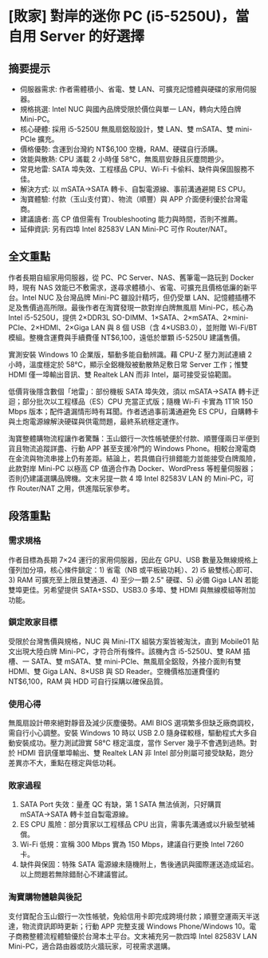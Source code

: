 # [敗家] 對岸的迷你 PC (i5-5250U)，當自用 Server 的好選擇

## 摘要提示
- 伺服器需求: 作者需體積小、省電、雙 LAN、可擴充記憶體與硬碟的家用伺服器。
- 規格挑選: Intel NUC 與國內品牌受限於價位與單一 LAN，轉向大陸白牌 Mini-PC。
- 核心硬體: 採用 i5-5250U 無風扇鋁殼設計，雙 LAN、雙 mSATA、雙 mini-PCIe 擴充。
- 價格優勢: 含運到台灣約 NT$6,100 空機，RAM、硬碟自行添購。
- 效能與散熱: CPU 滿載 2 小時僅 58°C，無風扇安靜且灰塵問題少。
- 常見地雷: SATA 埠失效、工程樣品 CPU、Wi-Fi 卡偷料、缺件與保固服務不佳。
- 解決方式: 以 mSATA→SATA 轉卡、自製電源線、事前溝通避開 ES CPU。
- 淘寶體驗: 付款（玉山支付寶）、物流（順豐）與 APP 介面便利優於台灣電商。
- 建議讀者: 高 CP 值但需有 Troubleshooting 能力與時間，否則不推薦。
- 延伸資訊: 另有四埠 Intel 82583V LAN Mini-PC 可作 Router/NAT。

## 全文重點
作者長期自組家用伺服器，從 PC、PC Server、NAS、舊筆電一路玩到 Docker 時，現有 NAS 效能已不敷需求，遂尋求體積小、省電、可擴充且價格低廉的新平台。Intel NUC 及台灣品牌 Mini-PC 雖設計精巧，但仍受單 LAN、記憶體插槽不足及售價過高所限。最後作者在淘寶發現一款對岸白牌無風扇 Mini-PC，核心為 Intel i5-5250U，提供 2×DDR3L SO-DIMM、1×SATA、2×mSATA、2×mini-PCIe、2×HDMI、2×Giga LAN 與 8 個 USB（含 4×USB3.0），並附贈 Wi-Fi/BT 模組。整機含運費與手續費僅 NT$6,100，遠低於單顆 i5-5250U 建議售價。

實測安裝 Windows 10 企業版，驅動多能自動辨識。藉 CPU-Z 壓力測試連續 2 小時，溫度穩定於 58°C，顯示全鋁機殼被動散熱足敷日常 Server 工作；惟雙 HDMI 僅一埠輸出音訊、雙 Realtek LAN 而非 Intel，屬可接受妥協範圍。

低價背後隱含數個「地雷」：部份機板 SATA 埠失效，須以 mSATA→SATA 轉卡迂迴；部分批次以工程樣品（ES）CPU 充當正式版；隨機 Wi-Fi 卡實為 1T1R 150 Mbps 版本；配件遺漏情形時有耳聞。作者透過事前溝通避免 ES CPU，自購轉卡與土炮電源線解決硬碟與供電問題，最終系統穩定運作。

淘寶整體購物流程讓作者驚豔：玉山銀行一次性帳號便於付款、順豐僅兩日半便到貨且物流追蹤詳盡、行動 APP 甚至支援冷門的 Windows Phone。相較台灣電商在金流與物流串接上仍有差距。結論上，若具備自行排錯能力並能接受白牌風險，此款對岸 Mini-PC 以極高 CP 值適合作為 Docker、WordPress 等輕量伺服器；否則仍建議選購品牌機。文末另提一款 4 埠 Intel 82583V LAN 的 Mini-PC，可作 Router/NAT 之用，供進階玩家參考。

## 段落重點
### 需求規格
作者目標為長期 7×24 運行的家用伺服器，因此在 GPU、USB 數量及無線規格上僅列加分項，核心條件鎖定：1) 省電（NB 或平板級功耗）、2) i5 級雙核心即可、3) RAM 可擴充至上限且雙通道、4) 至少一顆 2.5" 硬碟、5) 必備 Giga LAN 若能雙埠更佳。另希望提供 SATA+SSD、USB3.0 多埠、雙 HDMI 與無線模組等附加功能。

### 鎖定敗家目標
受限於台灣售價與規格，NUC 與 Mini-ITX 組裝方案皆被淘汰，直到 Mobile01 貼文出現大陸白牌 Mini-PC，才符合所有條件。該機內含 i5-5250U、雙 RAM 插槽、一 SATA、雙 mSATA、雙 mini-PCIe、無風扇全鋁殼，外接介面則有雙 HDMI、雙 Giga LAN、8×USB 與 SD Reader。空機價格加運費僅約 NT$6,100，RAM 與 HDD 可自行採購以確保品質。

### 使用心得
無風扇設計帶來絕對靜音及減少灰塵優勢。AMI BIOS 選項繁多但缺乏廠商調校，需自行小心調整。安裝 Windows 10 時以 USB 2.0 隨身碟較穩，驅動程式大多自動安裝成功。壓力測試證實 58°C 穩定溫度，當作 Server 幾乎不會遇到過熱。對於 HDMI 音訊僅單埠輸出、雙 Realtek LAN 非 Intel 部分則屬可接受缺點，跑分差異亦不大，重點在穩定與低功耗。

### 敗家過程
1) SATA Port 失效：量產 QC 有缺，第 1 SATA 無法偵測，只好購買 mSATA→SATA 轉卡並自製電源線。  
2) ES CPU 風險：部分賣家以工程樣品 CPU 出貨，需事先溝通或以升級型號補償。  
3) Wi-Fi 低規：宣稱 300 Mbps 實為 150 Mbps，建議自行更換 Intel 7260 卡。  
4) 缺件與保固：特殊 SATA 電源線未隨機附上，售後通訊與國際運送造成延宕。以上問題若無除錯耐心不建議嘗試。

### 淘寶購物體驗與後記
支付寶配合玉山銀行一次性帳號，免給信用卡即完成跨境付款；順豐空運兩天半送達，物流資訊即時更新；行動 APP 完整支援 Windows Phone/Windows 10。電子商務整體流程體驗優於台灣本土平台。文末補充另一款四埠 Intel 82583V LAN Mini-PC，適合路由器或防火牆玩家，可視需求選購。